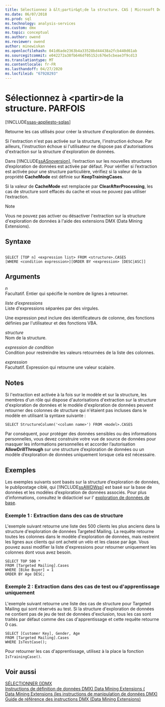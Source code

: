 ```yaml
---
title: Sélectionnez à &lt;partir&gt;de la structure. CAS | Microsoft Docs
ms.date: 06/07/2018
ms.prod: sql
ms.technology: analysis-services
ms.custom: dmx
ms.topic: conceptual
ms.author: owend
ms.reviewer: owend
author: minewiskan
ms.openlocfilehash: 041d6ade2363b4a33528bd44438a2fcb440d61ab
ms.sourcegitcommit: e042272a38fb646df05152c676e5cbeae3f9cd13
ms.translationtype: MT
ms.contentlocale: fr-FR
ms.lasthandoff: 04/27/2020
ms.locfileid: "67928293"
---
```

# <a name="select-from-ltstructuregtcases"></a>Sélectionnez à &lt;partir&gt;de la structure. PARFOIS
[!INCLUDE[ssas-appliesto-sqlas](../includes/ssas-appliesto-sqlas.md)]

  Retourne les cas utilisés pour créer la structure d'exploration de données.  
  
 Si l'extraction n'est pas activée sur la structure, l'instruction échoue. Par ailleurs, l'instruction échoue si l'utilisateur ne dispose pas d'autorisations d'extraction sur la structure d'exploration de données.  
  
 Dans [!INCLUDE[ssASnoversion](../includes/ssasnoversion-md.md)], l’extraction sur les nouvelles structures d’exploration de données est activée par défaut. Pour vérifier si l’extraction est activée pour une structure particulière, vérifiez si la valeur de la propriété **CacheMode** est définie sur **KeepTrainingCases**.  
  
 Si la valeur de **CacheMode** est remplacée par **ClearAfterProcessing**, les cas de structure sont effacés du cache et vous ne pouvez pas utiliser l’extraction.  
  
> [!NOTE]  
>  Vous ne pouvez pas activer ou désactiver l'extraction sur la structure d'exploration de données à l'aide des extensions DMX (Data Mining Extensions).  
  
## <a name="syntax"></a>Syntaxe  
  
```  
  
SELECT [TOP n] <expression list> FROM <structure>.CASES  
[WHERE <condition expression>][ORDER BY <expression> [DESC|ASC]]  
```  
  
## <a name="arguments"></a>Arguments  
 *n*  
 Facultatif. Entier qui spécifie le nombre de lignes à retourner.  
  
 *liste d’expressions*  
 Liste d'expressions séparées par des virgules.  
  
 Une expression peut inclure des identificateurs de colonne, des fonctions définies par l'utilisateur et des fonctions VBA.  
  
 *structure*  
 Nom de la structure.  
  
 *expression de condition*  
 Condition pour restreindre les valeurs retournées de la liste des colonnes.  
  
 *expression*  
 Facultatif. Expression qui retourne une valeur scalaire.  
  
## <a name="remarks"></a>Notes  
 Si l'extraction est activée à la fois sur le modèle et sur la structure, les membres d'un rôle qui dispose d'autorisations d'extraction sur la structure d'exploration de données et le modèle d'exploration de données peuvent retourner des colonnes de structure qui n'étaient pas incluses dans le modèle en utilisant la syntaxe suivante :  
  
```  
SELECT StructureColumn('<column name>') FROM <model>.CASES  
```  
  
 Par conséquent, pour protéger des données sensibles ou des informations personnelles, vous devez construire votre vue de source de données pour masquer les informations personnelles et accorder l’autorisation **AllowDrillThrough** sur une structure d’exploration de données ou un modèle d’exploration de données uniquement lorsque cela est nécessaire.  
  
## <a name="examples"></a>Exemples  
 Les exemples suivants sont basés sur la structure d’exploration de données, le publipostage ciblé, qui [!INCLUDE[ssAWDWsp](../includes/ssawdwsp-md.md)] est basé sur la base de données et les modèles d’exploration de données associés. Pour plus d’informations, consultez le didacticiel sur l' [exploration de données de base](https://msdn.microsoft.com/library/6602edb6-d160-43fb-83c8-9df5dddfeb9c).  
  
### <a name="example-1-drill-through-to-structure-cases"></a>Exemple 1 : Extraction dans des cas de structure  
 L'exemple suivant retourne une liste des 500 clients les plus anciens dans la structure d'exploration de données Targeted Mailing. La requête retourne toutes les colonnes dans le modèle d'exploration de données, mais restreint les lignes aux clients qui ont acheté un vélo et les classe par âge. Vous pouvez aussi modifier la liste d'expressions pour retourner uniquement les colonnes dont vous avez besoin.  
  
```  
SELECT TOP 500 *  
FROM [Targeted Mailing].Cases  
WHERE [Bike Buyer] = 1  
ORDER BY Age DESC;  
```  
  
### <a name="example-2-drillthrough-to-test-or-training-cases-only"></a>Exemple 2 : Extraction dans des cas de test ou d'apprentissage uniquement  
 L'exemple suivant retourne une liste des cas de structure pour Targeted Mailing qui sont réservés au test. Si la structure d'exploration de données ne contient pas de jeu de test de données d'exclusion, tous les cas sont traités par défaut comme des cas d'apprentissage et cette requête retourne 0 cas.  
  
```  
SELECT [Customer Key], Gender, Age  
FROM [Targeted Mailing].Cases  
WHERE IsTestCase();  
```  
  
 Pour retourner les cas d'apprentissage, utilisez à la place la fonction `IsTrainingCase()`.  
  
## <a name="see-also"></a>Voir aussi  
 [SÉLECTIONNER &#40;&#41;DMX](../dmx/select-dmx.md)   
 [Instructions de définition de données DMX&#41; Data Mining Extensions &#40;](../dmx/dmx-statements-data-definition.md)   
 [Data Mining Extensions &#40;les instructions de manipulation de données DMX&#41;](../dmx/dmx-statements-data-manipulation.md)   
 [Guide de référence des instructions DMX &#40;Data Mining Extensions&#41;](../dmx/data-mining-extensions-dmx-statements.md)  
  
  
